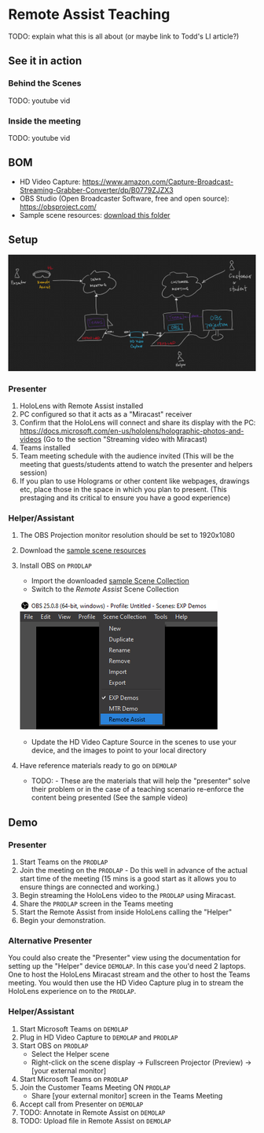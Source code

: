 # Remote Assist Teaching
TODO: explain what this is all about (or maybe link to Todd's LI article?)

## See it in action
### Behind the Scenes
TODO: youtube vid

### Inside the meeting
TODO: youtube vid

## BOM
- HD Video Capture: https://www.amazon.com/Capture-Broadcast-Streaming-Grabber-Converter/dp/B0779ZJZX3
- OBS Studio (Open Broadcaster Software, free and open source): https://obsproject.com/
- Sample scene resources: [download this folder](/obs)

## Setup
![Setup diagram](images/Setup.png)

### Presenter
1. HoloLens with Remote Assist installed
2. PC configured so that it acts as a "Miracast" receiver
3. Confirm that the HoloLens will connect and share its display with the PC: https://docs.microsoft.com/en-us/hololens/holographic-photos-and-videos (Go to the section "Streaming video with Miracast)
4. Teams installed
5. Team meeting schedule with the audience invited (This will be the meeting that guests/students attend to watch the presenter and helpers session)
6. If you plan to use Holograms or other content like webpages, drawings etc, place those in the space in which you plan to present. (This prestaging and its critical to ensure you have a good experience)

### Helper/Assistant
1. The OBS Projection monitor resolution should be set to 1920x1080
2. Download the [sample scene resources](/obs)
3. Install OBS on `PRODLAP`
	- Import the downloaded [sample Scene Collection](/obs/SceneCollection-Remote_Assist.json)
	- Switch to the *Remote Assist* Scene Collection
	
	![OBS switch scene](images/OBS-switch-scene.png)

	- Update the HD Video Capture Source in the scenes to use your device, and the images to point to your local directory
4. Have reference materials ready to go on `DEMOLAP`
	- TODO: - These are the materials that will help the "presenter" solve their problem or in the case of a teaching scenario re-enforce the content being presented (See the sample video) 

## Demo
### Presenter
1. Start Teams on the `PRODLAP`
2. Join the meeting on the `PRODLAP` - Do this well in advance of the actual start time of the meeting (15 mins is a good start as it allows you to ensure things are connected and working.)
3. Begin streaming the HoloLens video to the `PRODLAP` using Miracast.
4. Share the `PRODLAP` screen in the Teams meeting 
5. Start the Remote Assist from inside HoloLens calling the "Helper"
6. Begin your demonstration. 

### Alternative Presenter
You could also create the "Presenter" view using the documentation for setting up the "Helper" device `DEMOLAP`. In this case you'd need 2 laptops. One to host the HoloLens Miracast stream and the other to host the Teams meeting. You would then use the HD Video Capture plug in to stream the HoloLens experience on to the `PRODLAP`.  
	
### Helper/Assistant
1. Start Microsoft Teams on `DEMOLAP`
2. Plug in HD Video Capture to `DEMOLAP` and `PRODLAP`
3. Start OBS on `PRODLAP`
	- Select the Helper scene
	- Right-click on the scene display -> Fullscreen Projector (Preview) -> [your external monitor]
4. Start Microsoft Teams on `PRODLAP`
5. Join the Customer Teams Meeting ON `PRODLAP`
	- Share [your external monitor] screen in the Teams Meeting
6. Accept call from Presenter on `DEMOLAP`
7. TODO: Annotate in Remote Assist on `DEMOLAP`
8. TODO: Upload file in Remote Assist on `DEMOLAP`
